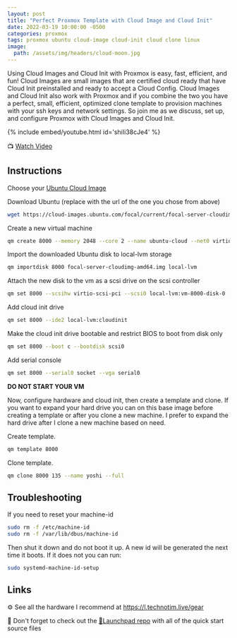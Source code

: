 ```yaml
---
layout: post
title: "Perfect Proxmox Template with Cloud Image and Cloud Init"
date: 2022-03-19 10:00:00 -0500
categories: proxmox
tags: proxmox ubuntu cloud-image cloud-init cloud clone linux
image:
  path: /assets/img/headers/cloud-moon.jpg
---
```


Using Cloud Images and Cloud Init with Proxmox is easy, fast, efficient, and fun!  Cloud Images are small images that are certified cloud ready that have Cloud Init preinstalled and ready to accept a Cloud Config.  Cloud Images and Cloud Init also work with Proxmox and if you combine the two you have a perfect, small, efficient, optimized clone template to provision machines with your ssh keys and network settings.  So join me as we discuss, set up, and configure Proxmox with Cloud Images and Cloud Init.

{% include embed/youtube.html id='shiIi38cJe4' %}

📺 [Watch Video](https://www.youtube.com/watch?v=shiIi38cJe4)

## Instructions

Choose your [Ubuntu Cloud Image](https://cloud-images.ubuntu.com/)

Download Ubuntu (replace with the url of the one you chose from above)

```bash
wget https://cloud-images.ubuntu.com/focal/current/focal-server-cloudimg-amd64.img
```

Create a new virtual machine

```bash
qm create 8000 --memory 2048 --core 2 --name ubuntu-cloud --net0 virtio,bridge=vmbr0
```

Import the downloaded Ubuntu disk to local-lvm storage

```bash
qm importdisk 8000 focal-server-cloudimg-amd64.img local-lvm
```

Attach the new disk to the vm as a scsi drive on the scsi controller

```bash
qm set 8000 --scsihw virtio-scsi-pci --scsi0 local-lvm:vm-8000-disk-0
```

Add cloud init drive

```bash
qm set 8000 --ide2 local-lvm:cloudinit
```

Make the cloud init drive bootable and restrict BIOS to boot from disk only

```bash
qm set 8000 --boot c --bootdisk scsi0
```

Add serial console

```bash
qm set 8000 --serial0 socket --vga serial0
```

**DO NOT START YOUR VM**

Now, configure hardware and cloud init, then create a template and clone.  If you want to expand your hard drive you can on this base image before creating a template or after you clone a new machine.  I prefer to expand the hard drive after I clone a new machine based on need.

Create template.

```bash
qm template 8000
```

Clone template.

```bash
qm clone 8000 135 --name yoshi --full
```

## Troubleshooting

If you need to reset your machine-id

```bash
sudo rm -f /etc/machine-id
sudo rm -f /var/lib/dbus/machine-id
```

Then shut it down and do not boot it up.  A new id will be generated the next time it boots.  If it does not you can run:
```bash
sudo systemd-machine-id-setup
```

## Links

⚙️ See all the hardware I recommend at <https://l.technotim.live/gear>

🚀 Don't forget to check out the [🚀Launchpad repo](https://l.technotim.live/quick-start) with all of the quick start source files
